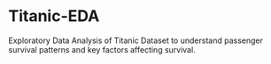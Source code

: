 # Titanic-EDA
Exploratory Data Analysis of Titanic Dataset to understand passenger survival patterns and key factors affecting survival.
